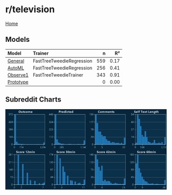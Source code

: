 # r/television

[Home](../index.md)

## Models

|Model|Trainer|n|R²|
|:---|:---|---:|---:|
|[General](models/guess_television_General.md)|FastTreeTweedieRegression|559|0.17|
|[AutoML](models/guess_television_AutoML.md)|FastTreeTweedieRegression|256|0.41|
|[Observe1](models/guess_television_Observe1.md)|FastTreeTweedieTrainer|343|0.91|
|[Prototype](models/guess_television_Prototype.md)||0|0.00|

## Subreddit Charts

![r/television Distributions](../images/guess_television_Distributions.png "r/television Distributions")

